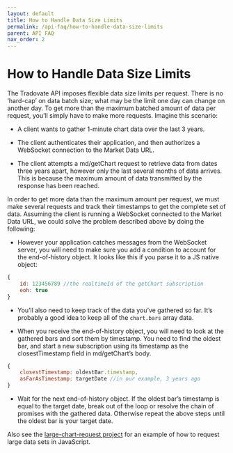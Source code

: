 ```yaml
---
layout: default
title: How to Handle Data Size Limits
permalink: /api-faq/how-to-handle-data-size-limits
parent: API FAQ
nav_order: 2
---
```


# How to Handle Data Size Limits
The Tradovate API imposes flexible data size limits per request. There is no ‘hard-cap’ on data batch size; what may be the limit one day can change on another day. To get more than the maximum batched amount of data per request, you’ll simply have to make more requests. Imagine this scenario:

* A client wants to gather 1-minute chart data over the last 3 years.

* The client authenticates their application, and then authorizes a WebSocket connection to the Market Data URL.

* The client attempts a md/getChart request to retrieve data from dates three years apart, however only the last several months of data arrives. This is because the maximum amount of data transmitted by the response has been reached.

In order to get more data than the maximum amount per request, we must make several requests and track their timestamps to get the complete set of data. Assuming the client is running a WebSocket connected to the Market Data URL, we could solve the problem described above by doing the following:

* However your application catches messages from the WebSocket server, you will need to make sure you add a condition to account for the end-of-history object. It looks like this if you parse it to a JS native object:

```js
{
    id: 123456789 //the realtimeId of the getChart subscription
    eoh: true
}
```

* You’ll also need to keep track of the data you’ve gathered so far. It’s probably a good idea to keep all of the `chart.bars` array data.

* When you receive the end-of-history object, you will need to look at the gathered bars and sort them by timestamp. You need to find the oldest bar, and start a new subscription using its timestamp as the closestTimestamp field in md/getChart’s body.

```js
{
    closestTimestamp: oldestBar.timestamp,
    asFarAsTimestamp: targetDate //in our example, 3 years ago
}
```
* Wait for the next end-of-history object. If the oldest bar’s timestamp is equal to the target date, break out of the loop or resolve the chain of promises with the gathered data. Otherwise repeat the above steps until the oldest bar is your target date.

Also see the [large-chart-request project](https://github.com/tradovate/example-api-faq/tree/main/example-code/large-chart-requests) for an example of how to request large data sets in JavaScript.